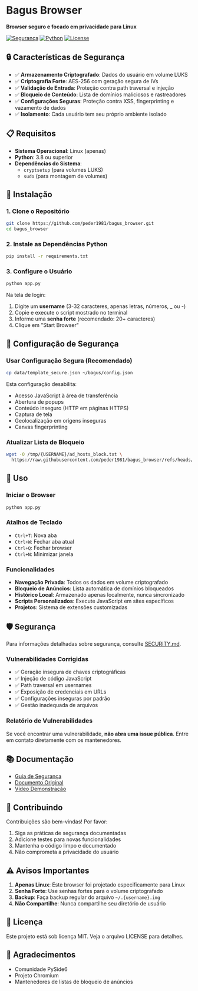 # Bagus Browser

**Browser seguro e focado em privacidade para Linux**

[![Segurança](https://img.shields.io/badge/security-hardened-green.svg)](SECURITY.md)
[![Python](https://img.shields.io/badge/python-3.8+-blue.svg)](https://www.python.org/downloads/)
[![License](https://img.shields.io/badge/license-MIT-blue.svg)](LICENSE)

## 🔒 Características de Segurança

- ✅ **Armazenamento Criptografado**: Dados do usuário em volume LUKS
- ✅ **Criptografia Forte**: AES-256 com geração segura de IVs
- ✅ **Validação de Entrada**: Proteção contra path traversal e injeção
- ✅ **Bloqueio de Conteúdo**: Lista de domínios maliciosos e rastreadores
- ✅ **Configurações Seguras**: Proteção contra XSS, fingerprinting e vazamento de dados
- ✅ **Isolamento**: Cada usuário tem seu próprio ambiente isolado

## 📋 Requisitos

- **Sistema Operacional**: Linux (apenas)
- **Python**: 3.8 ou superior
- **Dependências do Sistema**:
  - `cryptsetup` (para volumes LUKS)
  - `sudo` (para montagem de volumes)

## 🚀 Instalação

### 1. Clone o Repositório

```bash
git clone https://github.com/peder1981/bagus_browser.git
cd bagus_browser
```

### 2. Instale as Dependências Python

```bash
pip install -r requirements.txt
```

### 3. Configure o Usuário

```bash
python app.py
```

Na tela de login:
1. Digite um **username** (3-32 caracteres, apenas letras, números, _ ou -)
2. Copie e execute o script mostrado no terminal
3. Informe uma **senha forte** (recomendado: 20+ caracteres)
4. Clique em "Start Browser"

## 🔐 Configuração de Segurança

### Usar Configuração Segura (Recomendado)

```bash
cp data/template_secure.json ~/bagus/config.json
```

Esta configuração desabilita:
- Acesso JavaScript à área de transferência
- Abertura de popups
- Conteúdo inseguro (HTTP em páginas HTTPS)
- Captura de tela
- Geolocalização em origens inseguras
- Canvas fingerprinting

### Atualizar Lista de Bloqueio

```bash
wget -O /tmp/{USERNAME}/ad_hosts_block.txt \
  https://raw.githubusercontent.com/peder1981/bagus_browser/refs/heads/main/lists/ad_hosts_block.txt
```

## 📖 Uso

### Iniciar o Browser

```bash
python app.py
```

### Atalhos de Teclado

- `Ctrl+T`: Nova aba
- `Ctrl+W`: Fechar aba atual
- `Ctrl+Q`: Fechar browser
- `Ctrl+N`: Minimizar janela

### Funcionalidades

- **Navegação Privada**: Todos os dados em volume criptografado
- **Bloqueio de Anúncios**: Lista automática de domínios bloqueados
- **Histórico Local**: Armazenado apenas localmente, nunca sincronizado
- **Scripts Personalizados**: Execute JavaScript em sites específicos
- **Projetos**: Sistema de extensões customizadas

## 🛡️ Segurança

Para informações detalhadas sobre segurança, consulte [SECURITY.md](SECURITY.md).

### Vulnerabilidades Corrigidas

- ✅ Geração insegura de chaves criptográficas
- ✅ Injeção de código JavaScript
- ✅ Path traversal em usernames
- ✅ Exposição de credenciais em URLs
- ✅ Configurações inseguras por padrão
- ✅ Gestão inadequada de arquivos

### Relatório de Vulnerabilidades

Se você encontrar uma vulnerabilidade, **não abra uma issue pública**. Entre em contato diretamente com os mantenedores.

## 📚 Documentação

- [Guia de Segurança](SECURITY.md)
- [Documento Original](https://docs.google.com/document/d/1YSVWXfkrkKDsL_8SF-wrAVpSCQ8WPkduQOpYFXmrw80/edit?usp=sharing)
- [Vídeo Demonstração](https://youtube.com/live/15FHEEycVeg?feature=share)

## 🤝 Contribuindo

Contribuições são bem-vindas! Por favor:

1. Siga as práticas de segurança documentadas
2. Adicione testes para novas funcionalidades
3. Mantenha o código limpo e documentado
4. Não comprometa a privacidade do usuário

## ⚠️ Avisos Importantes

1. **Apenas Linux**: Este browser foi projetado especificamente para Linux
2. **Senha Forte**: Use senhas fortes para o volume criptografado
3. **Backup**: Faça backup regular do arquivo `~/.{username}.img`
4. **Não Compartilhe**: Nunca compartilhe seu diretório de usuário

## 📝 Licença

Este projeto está sob licença MIT. Veja o arquivo LICENSE para detalhes.

## 🙏 Agradecimentos

- Comunidade PySide6
- Projeto Chromium
- Mantenedores de listas de bloqueio de anúncios


